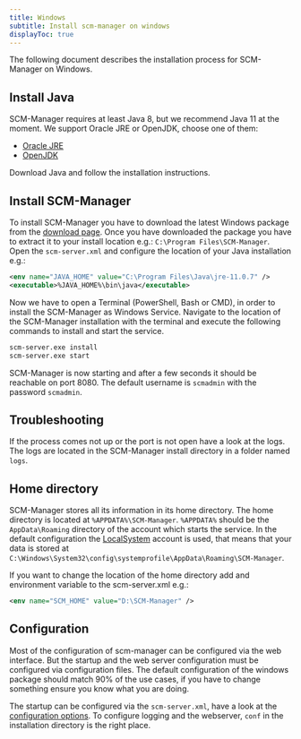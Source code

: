```yaml
---
title: Windows
subtitle: Install scm-manager on windows
displayToc: true
---
```


The following document describes the installation process for SCM-Manager on Windows.

## Install Java

SCM-Manager requires at least Java 8, but we recommend Java 11 at the moment.
We support Oracle JRE or OpenJDK, choose one of them:

* [Oracle JRE](https://www.oracle.com/java/technologies/javase-downloads.html#JDK11)
* [OpenJDK](https://adoptopenjdk.net/?variant=openjdk11&jvmVariant=hotspot)

Download Java and follow the installation instructions.

## Install SCM-Manager

To install SCM-Manager you have to download the latest Windows package from the [download page](/download/).
Once you have downloaded the package you have to extract it to your install location e.g.: `C:\Program Files\SCM-Manager`.
Open the `scm-server.xml` and configure the location of your Java installation e.g.:

```xml
<env name="JAVA_HOME" value="C:\Program Files\Java\jre-11.0.7" />
<executable>%JAVA_HOME%\bin\java</executable>
```

Now we have to open a Terminal (PowerShell, Bash or CMD), in order to install the SCM-Manager as Windows Service.
Navigate to the location of the SCM-Manager installation with the terminal and execute the following commands to install and start the service.

```bash
scm-server.exe install
scm-server.exe start
```

SCM-Manager is now starting and after a few seconds it should be reachable on port 8080.
The default username is `scmadmin` with the password `scmadmin`.

## Troubleshooting

If the process comes not up or the port is not open have a look at the logs.
The logs are located in the SCM-Manager install directory in a folder named `logs`.

## Home directory

SCM-Manager stores all its information in its home directory.
The home directory is located at `%APPDATA%\SCM-Manager`.
`%APPDATA%` should be the `AppData\Roaming` directory of the account which starts the service.
In the default configuration the [LocalSystem](https://docs.microsoft.com/windows/win32/services/localsystem-account) account is used,
that means that your data is stored at `C:\Windows\System32\config\systemprofile\AppData\Roaming\SCM-Manager`.

If you want to change the location of the home directory add and environment variable to the scm-server.xml e.g.:

```xml
<env name="SCM_HOME" value="D:\SCM-Manager" />
```

## Configuration

Most of the configuration of scm-manager can be configured via the web interface.
But the startup and the web server configuration must be configured via configuration files.
The default configuration of the windows package should match 90% of the use cases,
if you have to change something ensure you know what you are doing.

The startup can be configured via the `scm-server.xml`, have a look at the [configuration options](https://github.com/winsw/winsw/blob/master/doc/xmlConfigFile.md).
To configure logging and the webserver, `conf` in the installation directory is the right place.
